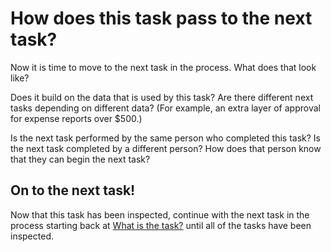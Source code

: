 How does this task pass to the next task?
=========================================

Now it is time to move to the next task in the process. What does that look
like?

Does it build on the data that is used by this task? Are there different next
tasks depending on different data? (For example, an extra layer of approval for
expense reports over \$500.)

Is the next task performed by the same person who completed this task? Is the
next task completed by a different person? How does that person know that they
can begin the next task?

On to the next task!
--------------------

Now that this task has been inspected, continue with the next task in the
process starting back at [What is the task?](what-is-task.md) until all of the tasks have been
inspected.

